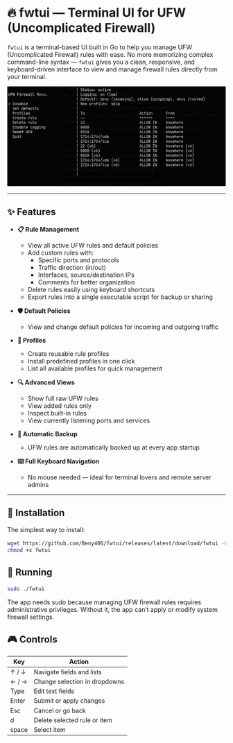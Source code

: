 # 🔥 fwtui — Terminal UI for UFW (Uncomplicated Firewall)

`fwtui` is a terminal-based UI built in Go to help you manage UFW (Uncomplicated Firewall) rules with ease. No more memorizing complex command-line syntax — `fwtui` gives you a clean, responsive, and keyboard-driven interface to view and manage firewall rules directly from your terminal.

![fwtui demo](assets/screen.png)

---

## ✨ Features

- **📋 Rule Management**
  - View all active UFW rules and default policies
  - Add custom rules with:
    - Specific ports and protocols
    - Traffic direction (in/out)
    - Interfaces, source/destination IPs
    - Comments for better organization
  - Delete rules easily using keyboard shortcuts
  - Export rules into a single executable script for backup or sharing

- **🛡️ Default Policies**
  - View and change default policies for incoming and outgoing traffic

- **📁 Profiles**
  - Create reusable rule profiles
  - Install predefined profiles in one click
  - List all available profiles for quick management

- **🔍 Advanced Views**
  - Show full raw UFW rules
  - View added rules only
  - Inspect built-in rules
  - View currently listening ports and services

- **💾 Automatic Backup**
  - UFW rules are automatically backed up at every app startup

- **⌨️ Full Keyboard Navigation**
  - No mouse needed — ideal for terminal lovers and remote server admins


---

## 🚀 Installation

The simplest way to install:

```bash
wget https://github.com/Beny406/fwtui/releases/latest/download/fwtui -O fwtui
chmod +x fwtui
```


## 🏃 Running

```bash
sudo ./fwtui
```
The app needs sudo because managing UFW firewall rules requires administrative privileges. Without it, the app can’t apply or modify system firewall settings.



## 🎮 Controls
| Key   | Action                        |
|-------|-------------------------------|
| ↑ / ↓ | Navigate fields and lists     |
| ← / → | Change selection in dropdowns |
| Type  | Edit text fields              |
| Enter | Submit or apply changes       |
| Esc   | Cancel or go back             |
| d     | Delete selected rule or item  |
| space | Select item                   |
